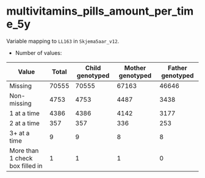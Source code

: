 # multivitamins_pills_amount_per_time_5y
Variable mapping to `LL163` in `Skjema5aar_v12`.
- Number of values:

| Value | Total | Child genotyped | Mother genotyped | Father genotyped |
| ----- | ----- | --------------- | ---------------- | ---------------- |
| Missing | 70555 | 70555 | 67163 | 46646 |
| Non-missing | 4753 | 4753 | 4487 | 3438 |
| 1 at a time | 4386 | 4386 | 4142 |3177 |
| 2 at a time | 357 | 357 | 336 |253 |
| 3+ at a time | 9 | 9 | 8 |8 |
| More than 1 check box filled in | 1 | 1 | 1 |0 |



